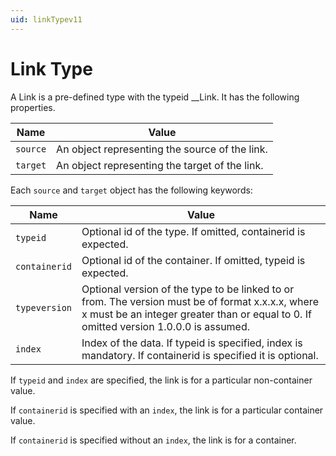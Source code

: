 ```yaml
---
uid: linkTypev11
---
```


# Link Type

A Link is a pre-defined type with the typeid __Link. It has the following properties.

| Name | Value |
| --- | --- |
| `source` | An object representing the source of the link. |
| `target` | An object representing the target of the link. |

Each `source` and `target` object has the following keywords:

| Name | Value |
| --- | --- |
| `typeid` | Optional id of the type. If omitted, containerid is expected. |
| `containerid` | Optional id of the container. If omitted, typeid is expected. |
| `typeversion` | Optional version of the type to be linked to or from. The version must be of format x.x.x.x, where x must be an integer greater than or equal to 0. If omitted version 1.0.0.0 is assumed. |
| `index` | Index of the data. If typeid is specified, index is mandatory. If containerid is specified it is optional. |


If `typeid` and `index` are specified, the link is for a particular non-container value.

If `containerid`  is specified with an `index`, the link is for a particular container value.

If `containerid`  is specified without an `index`, the link is for a container.